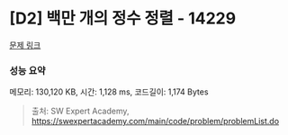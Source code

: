 # [D2] 백만 개의 정수 정렬 - 14229 

[문제 링크](https://swexpertacademy.com/main/code/problem/problemDetail.do?contestProbId=AX_Y-4T6-yoDFAVy) 

### 성능 요약

메모리: 130,120 KB, 시간: 1,128 ms, 코드길이: 1,174 Bytes



> 출처: SW Expert Academy, https://swexpertacademy.com/main/code/problem/problemList.do